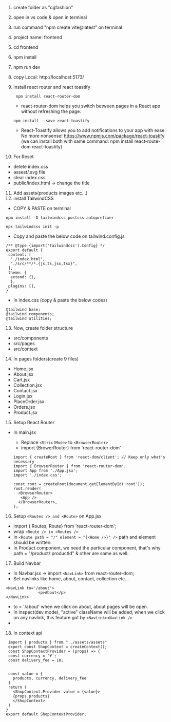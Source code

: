 1. create folder as "cgfashion"
2. open in vs code & open in terminal
3. run command "npm create vite@latest" on terminal
4. project name: frontend
5. cd frontend
6. npm install
7. npm run dev
8. copy Local: http://localhost:5173/


9. install react router and react toastify
   ```
    npm install react-router-dom
   ```
    - react-router-dom helps you switch between pages in a React app without refreshing the page.
   ```
   npm install --save react-toastify
   ```
    - React-Toastify allows you to add notifications to your app with ease. No more nonsense!
    https://www.npmjs.com/package/react-toastify
    (we can install both with same command: npm install react-route-dom react-toastify)

10. For Reset
 - delete index.css
 - assest/.svg file
 - clear index.css
 - public/index.html -> change the title

11. Add assets(products images etc...)
12. install TailwindCSS
  - COPY & PASTE on terminal
  ```
  npm install -D tailwindcss postcss autoprefixer
  ```
  ```
  npx tailwindcss init -p
  ```

   - Copy and paste the below code on tailwind.config.js
  
  ```
  /** @type {import('tailwindcss').Config} */
  export default {
   content: [
    "./index.html",
    "./src/**/*.{js,ts,jsx,tsx}",
   ],
   theme: {
    extend: {},
    },
   plugins: [],
  }
  ```

  - In index.css (copy & paste the below codes)

  ```
  @tailwind base;
  @tailwind components;
  @tailwind utilities;
  ```

13. Now, create folder structure
  - src/components 
  - src/pages
  - src/context 

14. In pages folders(create 9 files)
 - Home.jsx
 - About.jsx
 - Cart.jsx
 - Collection.jsx
 - Contact.jsx
 - Login.jsx
 - PlaceOrder.jsx
 - Orders.jsx
 - Product.jsx

15. Setup React Router
 - In main.jsx
   * Replace `<StrictMode>` to `<BrowserRouter>`
   * import {BrowerRouter} from 'react-router-dom'

    ```
    import { createRoot } from 'react-dom/client'; // Keep only what's necessary
    import { BrowserRouter } from 'react-router-dom';
    import App from './App.jsx';
    import './index.css';

    const root = createRoot(document.getElementById('root'));
    root.render(
      <BrowserRouter>
       <App />
      </BrowserRouter>,
    );

    ```

16. Setup `<Routes /> and <Route>` on App.jsx
  - import { Routes, Route} from 'react-router-dom';
  - wrap `<Route /> in <Routes />`
  - In `<Route path = "/" element = "{<Home />}" />` path and element should be written.
  - In Product component, we need the particular component, that's why path = "/product/:productId" & other are same as well.

17. Build Navbar
  - In Navbar.jsx -> import `<NavLink>` from react-router-dom;
  - Set navlinks like home, about, contact, collection etc...
  ```
  <NavLink to='/about'>
                <p>About</p>
  </NavLink>
  ```
  - to = '/about' when we click on about, about pages will be open.
  - In inspect(dev mode), "active" className will be added, when we click on any navlink, this feature got by `<NavLink><NavLink />`
  - 

18. In context api
 ``` import { createContext } from react;
  import { products } from "../assets/assets"
  export const ShopContext = createContext();
  const ShopContextProvider = (props) => {
  const currency = '¥';
  const delivery_fee = 10;
  

  const value = {
    products, currency, delivery_fee
  }
  return (
    <ShopContext.Provider value = {value}>
    {props.products}
    </ShopContext>
  )
 }
 export default ShopContextProvider; 
  ```